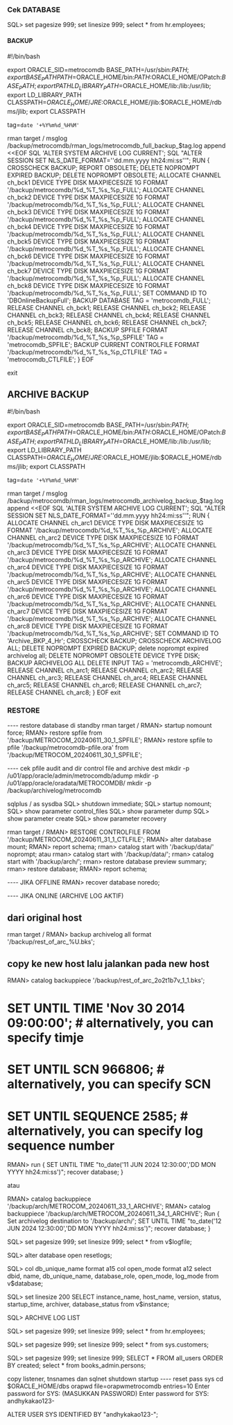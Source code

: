 ### Cek DATABASE
SQL> set pagesize 999;
set linesize 999;
select * from hr.employees;

#### BACKUP

#!/bin/bash

export ORACLE_SID=metrocomdb
BASE_PATH=/usr/sbin:$PATH; export BASE_PATH
PATH=$ORACLE_HOME/bin:$PATH:$ORACLE_HOME/OPatch:$BASE_PATH; export PATH
LD_LIBRARY_PATH=$ORACLE_HOME/lib:/lib:/usr/lib; export LD_LIBRARY_PATH
CLASSPATH=$ORACLE_HOME/JRE:$ORACLE_HOME/jlib:$ORACLE_HOME/rdbms/jlib; export CLASSPATH

tag=`date '+%Y%m%d_%H%M'`

rman target / msglog /backup/metrocomdb/rman_logs/metrocomdb_full_backup_$tag.log append <<EOF
SQL 'ALTER SYSTEM ARCHIVE LOG CURRENT';
SQL "ALTER SESSION SET NLS_DATE_FORMAT=''dd.mm.yyyy hh24:mi:ss''";
RUN
{
CROSSCHECK BACKUP;
REPORT OBSOLETE;
DELETE NOPROMPT EXPIRED BACKUP;
DELETE NOPROMPT OBSOLETE;
ALLOCATE CHANNEL ch_bck1 DEVICE TYPE DISK MAXPIECESIZE 1G
FORMAT '/backup/metrocomdb/%d_%T_%s_%p_FULL';
ALLOCATE CHANNEL ch_bck2 DEVICE TYPE DISK MAXPIECESIZE 1G
FORMAT '/backup/metrocomdb/%d_%T_%s_%p_FULL';
ALLOCATE CHANNEL ch_bck3 DEVICE TYPE DISK MAXPIECESIZE 1G
FORMAT '/backup/metrocomdb/%d_%T_%s_%p_FULL';
ALLOCATE CHANNEL ch_bck4 DEVICE TYPE DISK MAXPIECESIZE 1G
FORMAT '/backup/metrocomdb/%d_%T_%s_%p_FULL';
ALLOCATE CHANNEL ch_bck5 DEVICE TYPE DISK MAXPIECESIZE 1G
FORMAT '/backup/metrocomdb/%d_%T_%s_%p_FULL';
ALLOCATE CHANNEL ch_bck6 DEVICE TYPE DISK MAXPIECESIZE 1G
FORMAT '/backup/metrocomdb/%d_%T_%s_%p_FULL';
ALLOCATE CHANNEL ch_bck7 DEVICE TYPE DISK MAXPIECESIZE 1G
FORMAT '/backup/metrocomdb/%d_%T_%s_%p_FULL';
ALLOCATE CHANNEL ch_bck8 DEVICE TYPE DISK MAXPIECESIZE 1G
FORMAT '/backup/metrocomdb/%d_%T_%s_%p_FULL';
SET COMMAND ID TO 'DBOnlineBackupFull';
BACKUP DATABASE TAG = 'metrocomdb_FULL';
RELEASE CHANNEL ch_bck1;
RELEASE CHANNEL ch_bck2;
RELEASE CHANNEL ch_bck3;
RELEASE CHANNEL ch_bck4;
RELEASE CHANNEL ch_bck5;
RELEASE CHANNEL ch_bck6;
RELEASE CHANNEL ch_bck7;
RELEASE CHANNEL ch_bck8;
BACKUP SPFILE FORMAT '/backup/metrocomdb/%d_%T_%s_%p_SPFILE' TAG = 'metrocomdb_SPFILE';
BACKUP CURRENT CONTROLFILE FORMAT '/backup/metrocomdb/%d_%T_%s_%p_CTLFILE' TAG = 'metrocomdb_CTLFILE';
}
EOF

exit

## ARCHIVE BACKUP

#!/bin/bash

export ORACLE_SID=metrocomdb
BASE_PATH=/usr/sbin:$PATH; export BASE_PATH
PATH=$ORACLE_HOME/bin:$PATH:$ORACLE_HOME/OPatch:$BASE_PATH; export PATH
LD_LIBRARY_PATH=$ORACLE_HOME/lib:/lib:/usr/lib; export LD_LIBRARY_PATH
CLASSPATH=$ORACLE_HOME/JRE:$ORACLE_HOME/jlib:$ORACLE_HOME/rdbms/jlib; export CLASSPATH

tag=`date '+%Y%m%d_%H%M'`

rman target / msglog /backup/metrocomdb/rman_logs/metrocomdb_archivelog_backup_$tag.log append <<EOF
SQL 'ALTER SYSTEM ARCHIVE LOG CURRENT';
SQL "ALTER SESSION SET NLS_DATE_FORMAT=''dd.mm.yyyy hh24:mi:ss''";
RUN
{
ALLOCATE CHANNEL ch_arc1 DEVICE TYPE DISK MAXPIECESIZE 1G
FORMAT '/backup/metrocomdb/%d_%T_%s_%p_ARCHIVE';
ALLOCATE CHANNEL ch_arc2 DEVICE TYPE DISK MAXPIECESIZE 1G
FORMAT '/backup/metrocomdb/%d_%T_%s_%p_ARCHIVE';
ALLOCATE CHANNEL ch_arc3 DEVICE TYPE DISK MAXPIECESIZE 1G
FORMAT '/backup/metrocomdb/%d_%T_%s_%p_ARCHIVE';
ALLOCATE CHANNEL ch_arc4 DEVICE TYPE DISK MAXPIECESIZE 1G
FORMAT '/backup/metrocomdb/%d_%T_%s_%p_ARCHIVE';
ALLOCATE CHANNEL ch_arc5 DEVICE TYPE DISK MAXPIECESIZE 1G
FORMAT '/backup/metrocomdb/%d_%T_%s_%p_ARCHIVE';
ALLOCATE CHANNEL ch_arc6 DEVICE TYPE DISK MAXPIECESIZE 1G
FORMAT '/backup/metrocomdb/%d_%T_%s_%p_ARCHIVE';
ALLOCATE CHANNEL ch_arc7 DEVICE TYPE DISK MAXPIECESIZE 1G
FORMAT '/backup/metrocomdb/%d_%T_%s_%p_ARCHIVE';
ALLOCATE CHANNEL ch_arc8 DEVICE TYPE DISK MAXPIECESIZE 1G
FORMAT '/backup/metrocomdb/%d_%T_%s_%p_ARCHIVE';
SET COMMAND ID TO 'Archive_BKP_4_Hr';
CROSSCHECK BACKUP;
CROSSCHECK ARCHIVELOG ALL;
DELETE NOPROMPT EXPIRED BACKUP;
delete noprompt expired archivelog all;
DELETE NOPROMPT OBSOLETE DEVICE TYPE DISK;
BACKUP ARCHIVELOG ALL DELETE INPUT TAG = 'metrocomdb_ARCHIVE';
RELEASE CHANNEL ch_arc1;
RELEASE CHANNEL ch_arc2;
RELEASE CHANNEL ch_arc3;
RELEASE CHANNEL ch_arc4;
RELEASE CHANNEL ch_arc5;
RELEASE CHANNEL ch_arc6;
RELEASE CHANNEL ch_arc7;
RELEASE CHANNEL ch_arc8;
}
EOF
exit


### RESTORE

---- restore database di standby
rman target /
RMAN> startup nomount force;
RMAN> restore spfile from '/backup/METROCOM_20240611_30_1_SPFILE';
RMAN> restore spfile to pfile '/backup/metrocomdb-pfile.ora' from '/backup/METROCOM_20240611_30_1_SPFILE';

---- cek pfile audit and dir control file and archive dest
mkdir -p /u01/app/oracle/admin/metrocomdb/adump
mkdir -p /u01/app/oracle/oradata/METROCOMDB/
mkdir -p /backup/archivelog/metrocomdb

sqlplus / as sysdba
SQL> shutdown immediate;
SQL> startup nomount;
SQL> show parameter control_files
SQL> show parameter dump
SQL> show parameter create
SQL> show parameter recovery

rman target /
RMAN> RESTORE CONTROLFILE FROM '/backup/METROCOM_20240611_31_1_CTLFILE';
RMAN> alter database mount;
RMAN> report schema;
rman> catalog start with '/backup/data/' noprompt; atau 
rman> catalog start with '/backup/data/';
rman> catalog start with '/backup/arch/';
rman> restore database preview summary;
rman> restore database;
RMAN> report schema;

---- JIKA OFFLINE 
RMAN> recover database noredo;

---- JIKA ONLINE (ARCHIVE LOG AKTIF)
## dari original host
rman target /
RMAN> backup archivelog all format '/backup/rest_of_arc_%U.bks';
## copy ke new host lalu jalankan pada new host
RMAN> catalog backuppiece '/backup/rest_of_arc_2o2t1b7v_1_1.bks';
# SET UNTIL TIME 'Nov 30 2014 09:00:00';  # alternatively, you can specify timje
# SET UNTIL SCN  966806; # alternatively, you can specify SCN
# SET UNTIL SEQUENCE 2585; # alternatively, you can specify log sequence number
RMAN> run {
SET UNTIL TIME "to_date('11 JUN 2024 12:30:00','DD MON YYYY hh24:mi:ss')";
recover database;
}

atau 

RMAN> catalog backuppiece '/backup/arch/METROCOM_20240611_33_1_ARCHIVE';
RMAN> catalog backuppiece '/backup/arch/METROCOM_20240611_34_1_ARCHIVE';
Run {
     Set archivelog destination to '/backup/arch/';
    SET UNTIL TIME "to_date('12 JUN 2024 12:30:00','DD MON YYYY hh24:mi:ss')";
	recover database;
     }

SQL> set pagesize 999;
set linesize 999;
select * from v$logfile;

SQL> alter database open resetlogs;

SQL> col db_unique_name format a15
col open_mode format a12
select dbid, name, db_unique_name, database_role, open_mode, log_mode from v$database;

SQL> set linesize 200
SELECT instance_name, host_name, version, status, startup_time, archiver, database_status from v$instance;

SQL> ARCHIVE LOG LIST

SQL> set pagesize 999;
set linesize 999;
select * from hr.employees;

SQL> set pagesize 999;
set linesize 999;
select * from sys.customers;

SQL> set pagesize 999;
set linesize 999;
SELECT * FROM all_users
ORDER BY created;
select * from books_admin.persons;


copy listener, tnsnames dan sqlnet 
shutdown
startup
---- reset pass sys
cd $ORACLE_HOME/dbs
orapwd file=orapwmetrocomdb entries=10
Enter password for SYS: (MASUKKAN PASSWORD)
Enter password for SYS: andhykakao123-

ALTER USER SYS IDENTIFIED BY "andhykakao123-";

